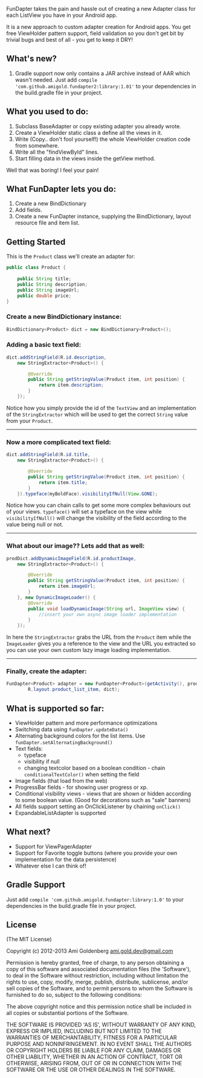 FunDapter takes the pain and hassle out of creating a new Adapter class for each ListView you have in your Android app.

It is a new approach to custom adapter creation for Android apps. 
You get free ViewHolder pattern support, field validation so you don't get bit by trivial bugs and best of all - you get to keep it DRY!

## What's new?

1. Gradle support now only contains a JAR archive instead of AAR which wasn't needed. Just add `compile 'com.github.amigold.fundapter2:library:1.01'` to your dependencies in the build.gradle file in your project.

## What you used to do:

1. Subclass BaseAdapter or copy existing adapter you already wrote.
2. Create a ViewHolder static class a define all the views in it.
3. Write (Copy.. don't fool yourself!) the whole ViewHolder creation code from somewhere.
4. Write all the "findViewById" lines.
5. Start filling data in the views inside the getView method.

Well that was boring! I feel your pain!

## What FunDapter lets you do:

1. Create a new BindDictionary
2. Add fields.
3. Create a new FunDapter instance, supplying the BindDictionary, layout resource file and item list.

## Getting Started

This is the `Product` class we'll create an adapter for:

```java
public class Product {
	
	public String title;
	public String description;
	public String imageUrl;
	public double price;
}
```

### Create a new BindDictionary instance: 

```java
BindDictionary<Product> dict = new BindDictionary<Product>();
```

### Adding a basic text field:

```java
dict.addStringField(R.id.description,
	new StringExtractor<Product>() {

	    @Override
	    public String getStringValue(Product item, int position) {
			return item.description;
	    }
	});
```
		
Notice how you simply provide the id of the `TextView` and an 
implementation of the `StringExtractor` which will be used to get the correct `String` value from your `Product`.

--------------------
### Now a more complicated text field:

```java
dict.addStringField(R.id.title,
	new StringExtractor<Product>() {

	    @Override
	    public String getStringValue(Product item, int position) {
			return item.title;
	    }
	}).typeface(myBoldFace).visibilityIfNull(View.GONE);
```

Notice how you can chain calls to get some more complex behaviours out of your views. 
`typeface()` will set a typeface on the view while 
`visibilityIfNull()` will change the visibility of the field according to the value being null or not.

--------------------

### What about our image?? Lets add that as well:

```java
prodDict.addDynamicImageField(R.id.productImage,
	new StringExtractor<Product>() {

	    @Override
	    public String getStringValue(Product item, int position) {
			return item.imageUrl;
	    }
	}, new DynamicImageLoader() {
	    @Override
	    public void loadDynamicImage(String url, ImageView view) {
			//insert your own async image loader implementation
	    }
	});
```
		
In here the `StringExtractor` grabs the URL from the `Product` item while the `ImageLoader` gives you a 
reference to the view and the URL you extracted so you can use your own custom lazy image loading implementation.

-------------
### Finally, create the adapter:

```java
FunDapter<Product> adapter = new FunDapter<Product>(getActivity(), productArrayList,
		R.layout.product_list_item, dict);
```

## What is supported so far:

* ViewHolder pattern and more performance optimizations
* Switching data using `funDapter.updateData()`
* Alternating background colors for the list items. Use `funDapter.setAlternatingBackground()`
* Text fields:
	* typeface
	* visibility if null
	* changing textcolor based on a boolean condition - chain `conditionalTextColor()` when setting the field
* Image fields (that load from the web)
* ProgressBar fields - for showing user progress or xp.
* Conditional visibility views - views that are shown or hidden according to some boolean value. (Good for decorations such as "sale" banners)
* All fields support setting an OnClickListener by chaining `onClick()`
* ExpandableListAdapter is supported

## What next?

* Support for ViewPagerAdapter
* Support for Favorite toggle buttons (where you provide your own implementation for the data persistence)
* Whatever else I can think of!

## Gradle Support
Just add `compile 'com.github.amigold.fundapter:library:1.0'` to your dependencies in the build.gradle file in your project.
	
## License 

(The MIT License)

Copyright (c) 2012-2013 Ami Goldenberg <ami.gold.dev@gmail.com>

Permission is hereby granted, free of charge, to any person obtaining a copy of this software and associated documentation files (the 'Software'), to deal in the Software without restriction, including without limitation the rights to use, copy, modify, merge, publish, distribute, sublicense, and/or sell copies of the Software, and to permit persons to whom the Software is furnished to do so, subject to the following conditions:

The above copyright notice and this permission notice shall be included in all copies or substantial portions of the Software.

THE SOFTWARE IS PROVIDED 'AS IS', WITHOUT WARRANTY OF ANY KIND, EXPRESS OR IMPLIED, INCLUDING BUT NOT LIMITED TO THE WARRANTIES OF MERCHANTABILITY, FITNESS FOR A PARTICULAR PURPOSE AND NONINFRINGEMENT. IN NO EVENT SHALL THE AUTHORS OR COPYRIGHT HOLDERS BE LIABLE FOR ANY CLAIM, DAMAGES OR OTHER LIABILITY, WHETHER IN AN ACTION OF CONTRACT, TORT OR OTHERWISE, ARISING FROM, OUT OF OR IN CONNECTION WITH THE SOFTWARE OR THE USE OR OTHER DEALINGS IN THE SOFTWARE.
